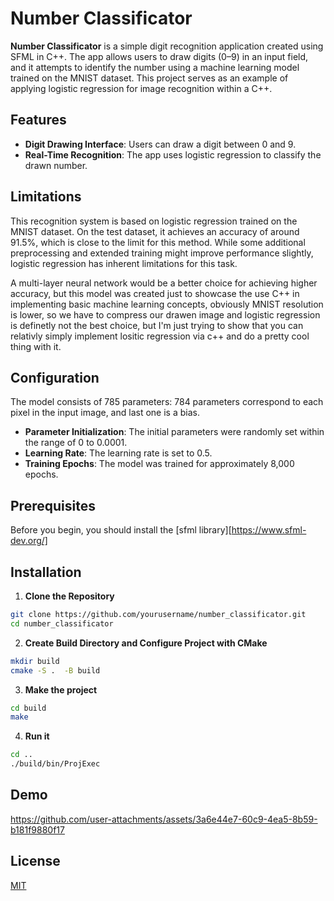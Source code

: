 # Number Classificator

**Number Classificator** is a simple digit recognition application created using SFML in C++. The app allows users to draw digits (0–9) in an input field, and it attempts to identify the number using a machine learning model trained on the MNIST dataset. This project serves as an example of applying logistic regression for image recognition within a C++.


## Features

- **Digit Drawing Interface**: Users can draw a digit between 0 and 9.
- **Real-Time Recognition**: The app uses logistic regression to classify the drawn number.

## Limitations

This recognition system is based on logistic regression trained on the MNIST dataset. On the test dataset, it achieves an accuracy of around 91.5%, which is close to the limit for this method. While some additional preprocessing and extended training might improve performance slightly, logistic regression has inherent limitations for this task.

A multi-layer neural network would be a better choice for achieving higher accuracy, but this model was created just to showcase the use C++ in implementing basic machine learning concepts, obviously MNIST resolution is lower, so we have to compress our drawen image and logistic regression is definetly not the best choice, but I'm just trying to show that you can relativly simply implement lositic regression via c++ and do a pretty cool thing with it.

## Configuration

The model consists of 785 parameters: 784 parameters correspond to each pixel in the input image, and last one is a bias.

- **Parameter Initialization**: The initial parameters were randomly set within the range of 0 to 0.0001.
- **Learning Rate**: The learning rate is set to 0.5.
- **Training Epochs**: The model was trained for approximately 8,000 epochs.


## Prerequisites

Before you begin, you should install the [sfml library][https://www.sfml-dev.org/] 

## Installation

1. **Clone the Repository**  
```bash
git clone https://github.com/yourusername/number_classificator.git
cd number_classificator
```
   
2. **Create Build Directory and Configure Project with CMake**
```bash
mkdir build
cmake -S .  -B build
```

3. **Make the project**
```bash
cd build
make
```

4. **Run it**
```bash
cd ..
./build/bin/ProjExec
```

## Demo



https://github.com/user-attachments/assets/3a6e44e7-60c9-4ea5-8b59-b181f9880f17




## License

[MIT](https://choosealicense.com/licenses/mit/)
